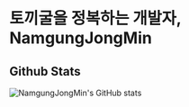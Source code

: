# 토끼굴을 정복하는 개발자, NamgungJongMin

## Github Stats
![NamgungJongMin's GitHub stats](https://github-readme-stats.vercel.app/api?username=NamgungJongMin)

